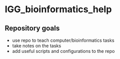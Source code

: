 # IGG_bioinformatics_help

## Repository goals

* use repo to teach computer/bioinformatics tasks
* take notes on the tasks
* add useful scripts and configurations to the repo

